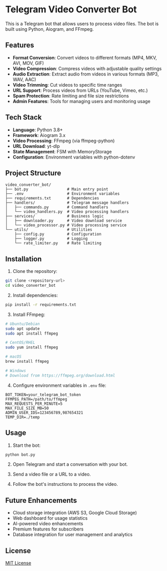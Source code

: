 # Telegram Video Converter Bot

This is a Telegram bot that allows users to process video files. The bot is built using Python, Aiogram, and FFmpeg.

## Features

- **Format Conversion**: Convert videos to different formats (MP4, MKV, AVI, MOV, GIF)
- **Video Compression**: Compress videos with adjustable quality settings
- **Audio Extraction**: Extract audio from videos in various formats (MP3, WAV, AAC)
- **Video Trimming**: Cut videos to specific time ranges
- **URL Support**: Process videos from URLs (YouTube, Vimeo, etc.)
- **Spam Protection**: Rate limiting and file size restrictions
- **Admin Features**: Tools for managing users and monitoring usage

## Tech Stack

- **Language**: Python 3.8+
- **Framework**: Aiogram 3.x
- **Video Processing**: FFmpeg (via ffmpeg-python)
- **URL Download**: yt-dlp
- **State Management**: FSM with MemoryStorage
- **Configuration**: Environment variables with python-dotenv

## Project Structure

```
video_converter_bot/
├── bot.py                 # Main entry point
├── .env                   # Environment variables
├── requirements.txt       # Dependencies
├── handlers/              # Telegram message handlers
│   ├── commands.py        # Command handlers
│   └── video_handlers.py  # Video processing handlers
├── services/              # Business logic
│   ├── downloader.py      # Video download service
│   └── video_processor.py # Video processing service
└── utils/                 # Utilities
    ├── config.py          # Configuration
    ├── logger.py          # Logging
    └── rate_limiter.py    # Rate limiting
```

## Installation

1. Clone the repository:
```bash
git clone <repository-url>
cd video_converter_bot
```

2. Install dependencies:
```bash
pip install -r requirements.txt
```

3. Install FFmpeg:
```bash
# Ubuntu/Debian
sudo apt update
sudo apt install ffmpeg

# CentOS/RHEL
sudo yum install ffmpeg

# macOS
brew install ffmpeg

# Windows
# Download from https://ffmpeg.org/download.html
```

4. Configure environment variables in `.env` file:
```
BOT_TOKEN=your_telegram_bot_token
FFMPEG_PATH=/path/to/ffmpeg
MAX_REQUESTS_PER_MINUTE=5
MAX_FILE_SIZE_MB=50
ADMIN_USER_IDS=123456789,987654321
TEMP_DIR=./temp
```

## Usage

1. Start the bot:
```bash
python bot.py
```

2. Open Telegram and start a conversation with your bot.

3. Send a video file or a URL to a video.

4. Follow the bot's instructions to process the video.

## Future Enhancements

- Cloud storage integration (AWS S3, Google Cloud Storage)
- Web dashboard for usage statistics
- AI-powered video enhancements
- Premium features for subscribers
- Database integration for user management and analytics

## License

[MIT License](LICENSE)
